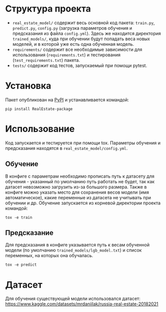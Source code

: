 # Структура проекта

- `real_estate_model/` содержит весь основной код пакета: `train.py`, `predict.py`, `config.py` (загрузка параметров обучения и предсказания из файла `config.yml`). Здесь же находится директория `trained_models/`, куда при обучении будут попадать веса новых моделей, и в которой уже есть одна обученная модель.
- `requirements/` содержит все необходимые зависимости для использования (`requirements.txt`) и тестирования (`test_requirements.txt`) пакета.
- `tests/` содержит код тестов, запускаемый при помощи pytest.


# Установка

Пакет опубликован на [PyPI](https://pypi.org/project/RealEstate-package/) и устанавливается командой:

```
pip install RealEstate-package
```


# Использование

Код запускается и тестируется при помощи tox. Параметры обучения и предсказания находятся в `real_estate_model/config.yml`.


## Обучение

В конфиге с параметрам необходимо прописать путь к датасету для обучения - указанный по умолчанию путь работать не будет, так как датасет невозможно загрузить из-за большого размера. Также в конфиге можно указать место для сохранения весов модели (имя автоматическое), какие переменные из датасета не учитывать при обучении и др. Обучение запускается из корневой директории проекта командой:

```
tox -e train
```


## Предсказание

Для предсказания в конфиге указывается путь к весам обученной модели (по умолчанию `trained_models/lgb_model.txt`) и список переменных, на которых она обучалась.

```
tox -e predict
```


# Датасет

Для обучения существующей модели использовался датасет:
https://www.kaggle.com/datasets/mrdaniilak/russia-real-estate-20182021
